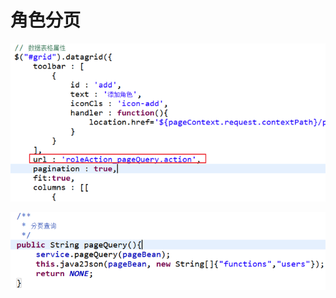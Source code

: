 # 角色分页

![](../../../.gitbook/assets/image%20%2827%29.png)

![](../../../.gitbook/assets/image%20%2826%29.png)

